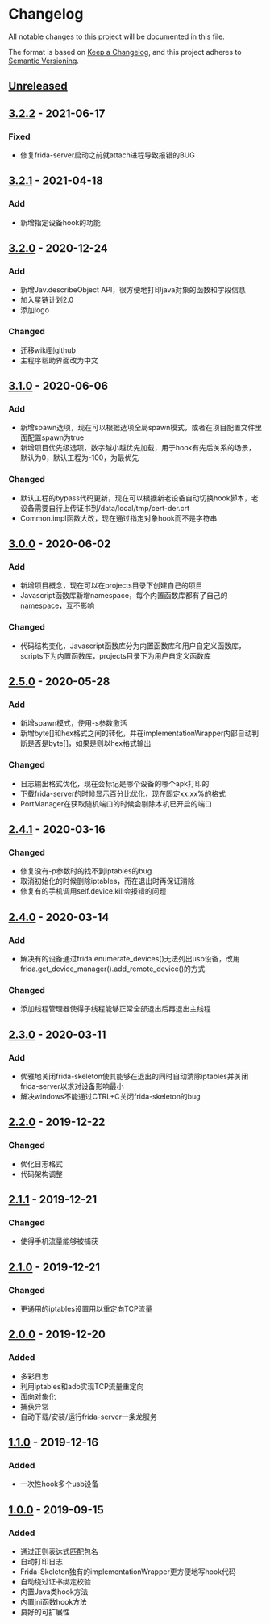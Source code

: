 # Changelog
All notable changes to this project will be documented in this file.

The format is based on [Keep a Changelog](https://keepachangelog.com/en/1.0.0/),
and this project adheres to [Semantic Versioning](https://semver.org/spec/v2.0.0.html).

## [Unreleased]

## [3.2.2] - 2021-06-17

### Fixed

* 修复frida-server启动之前就attach进程导致报错的BUG


## [3.2.1] - 2021-04-18

### Add

* 新增指定设备hook的功能


## [3.2.0] - 2020-12-24

### Add

* 新增Jav.describeObject API，很方便地打印java对象的函数和字段信息
* 加入星链计划2.0
* 添加logo

### Changed

* 迁移wiki到github
* 主程序帮助界面改为中文

## [3.1.0] - 2020-06-06

### Add

* 新增spawn选项，现在可以根据选项全局spawn模式，或者在项目配置文件里面配置spawn为true
* 新增项目优先级选项，数字越小越优先加载，用于hook有先后关系的场景，默认为0，默认工程为-100，为最优先

### Changed

* 默认工程的bypass代码更新，现在可以根据新老设备自动切换hook脚本，老设备需要自行上传证书到/data/local/tmp/cert-der.crt
* Common.impl函数大改，现在通过指定对象hook而不是字符串

## [3.0.0] - 2020-06-02

### Add

* 新增项目概念，现在可以在projects目录下创建自己的项目
* Javascript函数库新增namespace，每个内置函数库都有了自己的namespace，互不影响

### Changed

* 代码结构变化，Javascript函数库分为内置函数库和用户自定义函数库，scripts下为内置函数库，projects目录下为用户自定义函数库

## [2.5.0] - 2020-05-28

### Add

- 新增spawn模式，使用-s参数激活
- 新增byte[]和hex格式之间的转化，并在implementationWrapper内部自动判断是否是byte[]，如果是则以hex格式输出

### Changed

- 日志输出格式优化，现在会标记是哪个设备的哪个apk打印的
- 下载frida-server的时候显示百分比优化，现在固定xx.xx%的格式
- PortManager在获取随机端口的时候会剔除本机已开启的端口

## [2.4.1] - 2020-03-16

### Changed

- 修复没有-p参数时的找不到iptables的bug
- 取消初始化的时候删除iptables，而在退出时再保证清除
- 修复有的手机调用self.device.kill会报错的问题



## [2.4.0] - 2020-03-14

### Add

- 解决有的设备通过frida.enumerate_devices()无法列出usb设备，改用frida.get_device_manager().add_remote_device()的方式



### Changed

- 添加线程管理器使得子线程能够正常全部退出后再退出主线程



## [2.3.0] - 2020-03-11

### Add

- 优雅地关闭frida-skeleton使其能够在退出的同时自动清除iptables并关闭frida-server以求对设备影响最小
- 解决windows不能通过CTRL+C关闭frida-skeleton的bug



## [2.2.0] - 2019-12-22

### Changed

- 优化日志格式
- 代码架构调整 



## [2.1.1] - 2019-12-21

### Changed

- 使得手机流量能够被捕获



## [2.1.0] - 2019-12-21

### Changed

- 更通用的iptables设置用以重定向TCP流量



## [2.0.0] - 2019-12-20

### Added

- 多彩日志
- 利用iptables和adb实现TCP流量重定向
- 面向对象化
- 捕获异常
- 自动下载/安装/运行frida-server一条龙服务



## [1.1.0] - 2019-12-16

### Added

- 一次性hook多个usb设备



## [1.0.0] - 2019-09-15
### Added
- 通过正则表达式匹配包名
- 自动打印日志
- Frida-Skeleton独有的implementationWrapper更方便地写hook代码
- 自动绕过证书绑定校验
- 内置Java类hook方法
- 内置jni函数hook方法
- 良好的可扩展性

[Unreleased]: https://github.com/Margular/frida-skeleton/compare/v3.2.2...HEAD
[3.2.2]: https://github.com/Margular/frida-skeleton/compare/v3.2.1...v3.2.2
[3.2.1]: https://github.com/Margular/frida-skeleton/compare/v3.2.0...v3.2.1
[3.2.0]: https://github.com/Margular/frida-skeleton/compare/v3.1.0...v3.2.0
[3.1.0]: https://github.com/Margular/frida-skeleton/compare/v3.0.0...v3.1.0
[3.0.0]: https://github.com/Margular/frida-skeleton/compare/v2.5.0...v3.0.0
[2.5.0]: https://github.com/Margular/frida-skeleton/compare/v2.4.1...v2.5.0
[2.4.1]: https://github.com/Margular/frida-skeleton/compare/v2.4.0...v2.4.1
[2.4.0]: https://github.com/Margular/frida-skeleton/compare/v2.3.0...v2.4.0
[2.3.0]: https://github.com/Margular/frida-skeleton/compare/v2.2.0...v2.3.0
[2.2.0]: https://github.com/Margular/frida-skeleton/compare/v2.1.1...v2.2.0
[2.1.1]: https://github.com/Margular/frida-skeleton/compare/v2.1.0...v2.1.1
[2.1.0]: https://github.com/Margular/frida-skeleton/compare/v2.0.0...v2.1.0
[2.0.0]: https://github.com/Margular/frida-skeleton/compare/v1.1.0...v2.0.0
[1.1.0]: https://github.com/Margular/frida-skeleton/compare/v1.0.0...v1.1.0
[1.0.0]: https://github.com/Margular/frida-skeleton/releases/tag/v1.0.0

